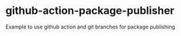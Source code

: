 # github-action-package-publisher
Example to use github action and git branches for package publishing
